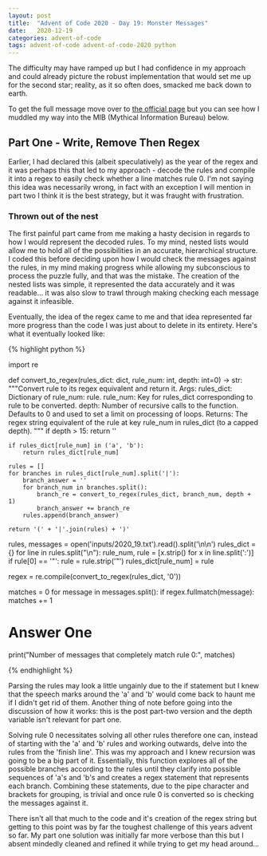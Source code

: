 ```yaml
---
layout: post
title:  "Advent of Code 2020 - Day 19: Monster Messages"
date:   2020-12-19 
categories: advent-of-code
tags: advent-of-code advent-of-code-2020 python
---
```


The difficulty may have ramped up but I had confidence in my approach and could
already picture the robust implementation that would set me up for the second
star; reality, as it so often does, smacked me back down to earth.

To get the full message move over to
[the official page](https://adventofcode.com/2020/day/19) but you can see how
I muddled my way into the MIB (Mythical Information Bureau) below.

## Part One - Write, Remove Then Regex

Earlier, I had declared this (albeit speculatively) as the year of the regex
and it was perhaps this that led to my approach - decode the rules and compile
it into a regex to easily check whether a line matches rule 0. I'm not saying
this idea was necessarily wrong, in fact with an exception I will mention in
part two I think it is the best strategy, but it was fraught with frustration.

### Thrown out of the nest

The first painful part came from me making a hasty decision in regards to
how I would represent the decoded rules. To my mind, nested lists would
allow me to hold all of the possibilities in an accurate, hierarchical
structure. I coded this before deciding upon how I would check the messages
against the rules, in my mind making progress while allowing my subconscious to
process the puzzle fully, and that was the mistake. The creation of the nested
lists was simple, it represented the data accurately and it was readable... it
was also slow to trawl through making checking each message against it
infeasible.

Eventually, the idea of the regex came to me and that idea represented far more
progress than the code I was just about to delete in its entirety. Here's what
it eventually looked like:

{% highlight python %}

import re


def convert_to_regex(rules_dict: dict, rule_num: int, depth: int=0) -> str:
    """Convert rule to its regex equivalent and return it.
    Args:
        rules_dict: Dictionary of rule_num: rule.
        rule_num: Key for rules_dict corresponding to rule to be converted.
        depth: Number of recursive calls to the function. Defaults to 0 and
               used to set a limit on processing of loops.
    Returns:
        The regex string equivalent of the rule at key rule_num in rules_dict
        (to a capped depth).
    """
    if depth > 15:
        return ''

    if rules_dict[rule_num] in ('a', 'b'):
        return rules_dict[rule_num]

    rules = []
    for branches in rules_dict[rule_num].split('|'):
        branch_answer = ''
        for branch_num in branches.split():
            branch_re = convert_to_regex(rules_dict, branch_num, depth + 1)
            branch_answer += branch_re
        rules.append(branch_answer)

    return '(' + '|'.join(rules) + ')'


rules, messages = open('inputs/2020_19.txt').read().split('\n\n')
rules_dict = {}
for line in rules.split("\n"):
    rule_num, rule = [x.strip() for x in line.split(':')]
    if rule[0] == '"':
        rule = rule.strip('"')
    rules_dict[rule_num] = rule

regex = re.compile(convert_to_regex(rules_dict, '0'))

matches = 0
for message in messages.split():
    if regex.fullmatch(message):
        matches += 1

# Answer One
print("Number of messages that completely match rule 0:", matches)

{% endhighlight %}

Parsing the rules may look a little ungainly due to the if statement but I knew
that the speech marks around the 'a' and 'b' would come back to haunt me if I
didn't get rid of them. Another thing of note before going into the discussion
of how it works: this is the post part-two version and the depth variable isn't
relevant for part one.

Solving rule 0 necessitates solving all other rules therefore one can, instead
of starting with the 'a' and 'b' rules and working outwards, delve into the
rules from the 'finish line'. This was my approach and I knew recursion was
going to be a big part of it. Essentially, this function explores all of the
possible branches according to the rules until they clarify into possible
sequences of 'a's and 'b's and creates a regex statement that represents each
branch. Combining these statements, due to the pipe character and brackets for
grouping, is trivial and once rule 0 is converted so is checking the messages
against it.

There isn't all that much to the code and it's creation of the regex string but
getting to this point was by far the toughest challenge of this years advent so
far. My part one solution was initially far more verbose than this but I absent
mindedly cleaned and refined it while trying to get my head around...
